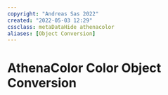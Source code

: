 ```yaml
---
copyright: "Andreas Sas 2022"
created: "2022-05-03 12:29"
cssclass: metaDataHide athenacolor
aliases: [Object Conversion]
---
```


# AthenaColor Color Object Conversion
